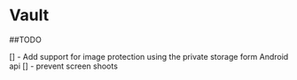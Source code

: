 # Vault

##TODO

[] - Add support for image protection using the private storage form Android api
[] - prevent screen shoots
